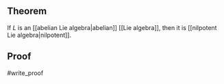 ## Theorem
If $L$ is an [[abelian Lie algebra|abelian]] [[Lie algebra]], then it is [[nilpotent Lie algebra|nilpotent]].
## Proof
#write_proof 